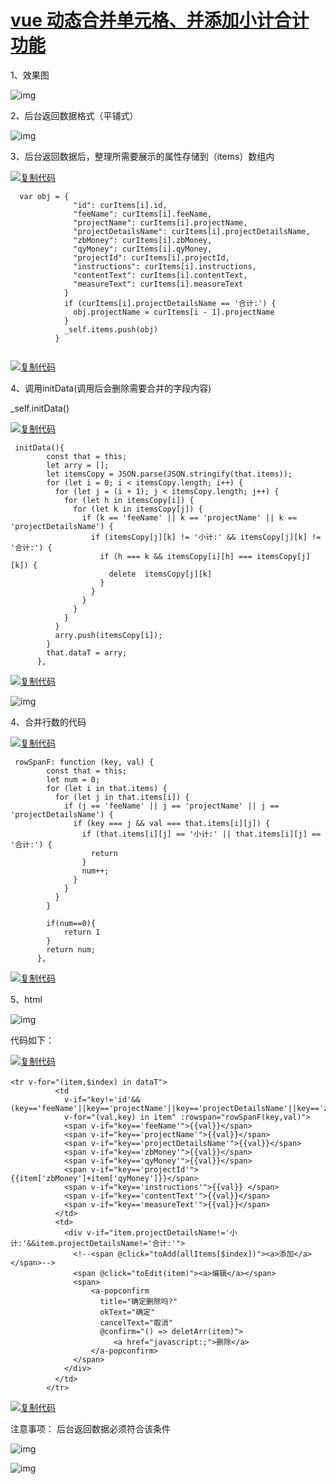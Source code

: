 # [vue 动态合并单元格、并添加小计合计功能](https://www.cnblogs.com/shuihanxiao/p/11081192.html)

 

1、效果图

![img](https://img2018.cnblogs.com/blog/1079233/201906/1079233-20190625095553129-68340346.png)

2、后台返回数据格式（平铺式）

 

![img](https://img2018.cnblogs.com/blog/1079233/201906/1079233-20190625095834122-1149075556.png)

 

3、后台返回数据后，整理所需要展示的属性存储到（items）数组内

[![复制代码](https://common.cnblogs.com/images/copycode.gif)](javascript:void(0);)

```
  var obj = {
              "id": curItems[i].id,
              "feeName": curItems[i].feeName,
              "projectName": curItems[i].projectName,
              "projectDetailsName": curItems[i].projectDetailsName,
              "zbMoney": curItems[i].zbMoney,
              "qyMoney": curItems[i].qyMoney,
              "projectId": curItems[i].projectId,
              "instructions": curItems[i].instructions,
              "contentText": curItems[i].contentText,
              "measureText": curItems[i].measureText
            }
            if (curItems[i].projectDetailsName == '合计:') {
              obj.projectName = curItems[i - 1].projectName
            }
            _self.items.push(obj)
          }
        
```

[![复制代码](https://common.cnblogs.com/images/copycode.gif)](javascript:void(0);)

4、调用initData(调用后会删除需要合并的字段内容)

 _self.initData()

[![复制代码](https://common.cnblogs.com/images/copycode.gif)](javascript:void(0);)

```
 initData(){
        const that = this;
        let arry = [];
        let itemsCopy = JSON.parse(JSON.stringify(that.items));
        for (let i = 0; i < itemsCopy.length; i++) {
          for (let j = (i + 1); j < itemsCopy.length; j++) {
            for (let h in itemsCopy[i]) {
              for (let k in itemsCopy[j]) {
                if (k == 'feeName' || k == 'projectName' || k == 'projectDetailsName') {
                  if (itemsCopy[j][k] != '小计:' && itemsCopy[j][k] != '合计:') {
                    if (h === k && itemsCopy[i][h] === itemsCopy[j][k]) {
                      delete  itemsCopy[j][k]
                    }
                  }
                }
              }
            }
          }
          arry.push(itemsCopy[i]);
        }
        that.dataT = arry;
      },
```

[![复制代码](https://common.cnblogs.com/images/copycode.gif)](javascript:void(0);)

 

![img](https://img2018.cnblogs.com/blog/1079233/201906/1079233-20190625100601118-408050435.png)

 

4、合并行数的代码

[![复制代码](https://common.cnblogs.com/images/copycode.gif)](javascript:void(0);)

```
 rowSpanF: function (key, val) {
        const that = this;
        let num = 0;
        for (let i in that.items) {
          for (let j in that.items[i]) {
            if (j == 'feeName' || j == 'projectName' || j == 'projectDetailsName') {
              if (key === j && val === that.items[i][j]) {
                if (that.items[i][j] == '小计:' || that.items[i][j] == '合计:') {
                  return
                }
                num++;
              }
            }
          }
        }

        if(num==0){
            return 1
        }
        return num;
      },
```

[![复制代码](https://common.cnblogs.com/images/copycode.gif)](javascript:void(0);)

5、html

![img](https://img2018.cnblogs.com/blog/1079233/201906/1079233-20190625100906601-1572452118.png)

代码如下：

[![复制代码](https://common.cnblogs.com/images/copycode.gif)](javascript:void(0);)

```
<tr v-for="(item,$index) in dataT">　　   　　　　
          <td
            v-if="key!='id'&&(key=='feeName'||key=='projectName'||key=='projectDetailsName'||key=='zbMoney'||key=='qyMoney'||key=='projectId'||key=='instructions'||key=='contentText'||key=='measureText')"
            v-for="(val,key) in item" :rowspan="rowSpanF(key,val)">
            <span v-if="key=='feeName'">{{val}}</span>
            <span v-if="key=='projectName'">{{val}}</span>
            <span v-if="key=='projectDetailsName'">{{val}}</span>
            <span v-if="key=='zbMoney'">{{val}}</span>
            <span v-if="key=='qyMoney'">{{val}}</span>
            <span v-if="key=='projectId'">{{item['zbMoney']+item['qyMoney']}}</span>
            <span v-if="key=='instructions'">{{val}} </span>
            <span v-if="key=='contentText'">{{val}}</span>
            <span v-if="key=='measureText'">{{val}}</span>
          </td>
          <td>
            <div v-if="item.projectDetailsName!='小计:'&&item.projectDetailsName!='合计:'">
              <!--<span @click="toAdd(allItems[$index])"><a>添加</a></span>-->
              <span @click="toEdit(item)"><a>编辑</a></span>
              <span>
                  <a-popconfirm
                    title="确定删除吗?"
                    okText="确定"
                    cancelText="取消"
                    @confirm="() => deletArr(item)">
                       <a href="javascript:;">删除</a>
                  </a-popconfirm>
              </span>
            </div>
          </td>　　　　
        </tr>
```

[![复制代码](https://common.cnblogs.com/images/copycode.gif)](javascript:void(0);)

 注意事项：
后台返回数据必须符合该条件

![img](https://img2018.cnblogs.com/blog/1079233/201906/1079233-20190625101841741-982533989.png)

 

![img](https://img2018.cnblogs.com/blog/1079233/201906/1079233-20190625102018107-472223987.png)